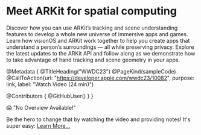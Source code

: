 # Meet ARKit for spatial computing

Discover how you can use ARKit’s tracking and scene understanding features to develop a whole new universe of immersive apps and games. Learn how visionOS and ARKit work together to help you create apps that understand a person’s surroundings — all while preserving privacy. Explore the latest updates to the ARKit API and follow along as we demonstrate how to take advantage of hand tracking and scene geometry in your apps.

@Metadata {
   @TitleHeading("WWDC23")
   @PageKind(sampleCode)
   @CallToAction(url: "https://developer.apple.com/wwdc23/10082", purpose: link, label: "Watch Video (24 min)")

   @Contributors {
      @GitHubUser(<replace this with your GitHub handle>)
   }
}

😱 "No Overview Available!"

Be the hero to change that by watching the video and providing notes! It's super easy:
 [Learn More…](https://wwdcnotes.com/documentation/wwdcnotes/contributing)
